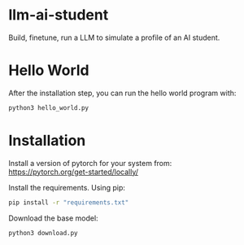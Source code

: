 # llm-ai-student

Build, finetune, run a LLM to simulate a profile of an AI student.

# Hello World

After the installation step, you can run the hello world program with:

```bash
python3 hello_world.py
```

# Installation

Install a version of pytorch for your system from:<br>
https://pytorch.org/get-started/locally/

Install the requirements. Using pip:

```bash
pip install -r "requirements.txt"
```

Download the base model:

```bash
python3 download.py
```
